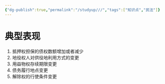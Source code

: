 ```yaml
---
{"dg-publish":true,"permalink":"/studyup///","tags":["知识点","民法"]}
---
```


# 典型表现 
1. 抵押权担保的债权数额增加或者减少
2. 地役权人对供役地利用方式的变更
3. 用益物权存续期限变更
4. 债务履行地点变更
5. 解除权的行使条件变更